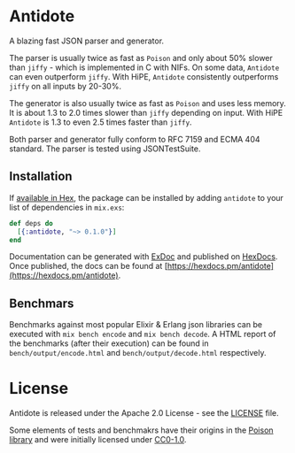 # Antidote

A blazing fast JSON parser and generator.

The parser is usually twice as fast as `Poison` and only about 50% slower than
`jiffy` - which is implemented in C with NIFs. On some data, `Antidote` can even
outperform `jiffy`. With HiPE, `Antidote` consistently outperforms `jiffy` on
all inputs by 20-30%.

The generator is also usually twice as fast as `Poison` and uses less memory. It
is about 1.3 to 2.0 times slower than `jiffy` depending on input. 
With HiPE `Antidote` is 1.3 to even 2.5 times faster than `jiffy`.

Both parser and generator fully conform to RFC 7159 and ECMA 404 standard.
The parser is tested using JSONTestSuite.

## Installation

If [available in Hex](https://hex.pm/docs/publish), the package can be installed
by adding `antidote` to your list of dependencies in `mix.exs`:

```elixir
def deps do
  [{:antidote, "~> 0.1.0"}]
end
```

Documentation can be generated with [ExDoc](https://github.com/elixir-lang/ex_doc)
and published on [HexDocs](https://hexdocs.pm). Once published, the docs can
be found at [https://hexdocs.pm/antidote](https://hexdocs.pm/antidote).

## Benchmars

Benchmarks against most popular Elixir & Erlang json libraries can be executed
with `mix bench encode` and `mix bench decode`.
A HTML report of the benchmarks (after their execution) can be found in
`bench/output/encode.html` and `bench/output/decode.html` respectively.

# License

Antidote is released under the Apache 2.0 License - see the [LICENSE](LICENSE) file.

Some elements of tests and benchmakrs have their origins in the
[Poison library](https://github.com/devinus/poison) and were initially licensed under [CC0-1.0](https://creativecommons.org/publicdomain/zero/1.0/).
